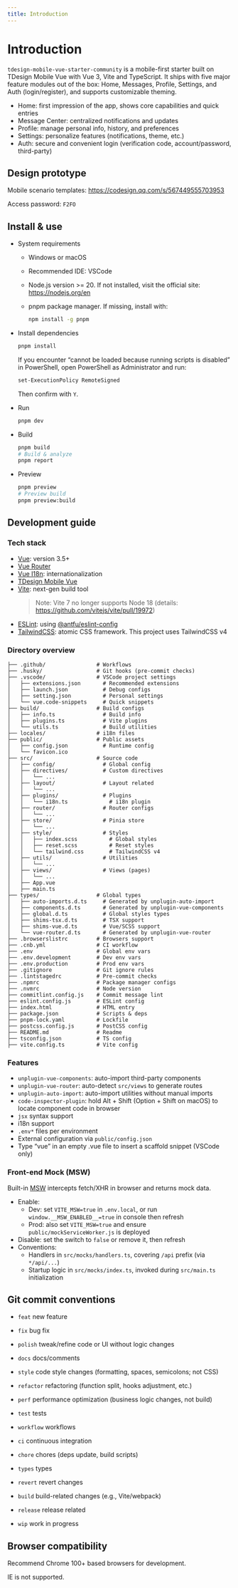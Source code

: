 ```yaml
---
title: Introduction
---
```


# Introduction

`tdesign-mobile-vue-starter-community` is a mobile-first starter built on TDesign Mobile Vue with Vue 3, Vite and TypeScript. It ships with five major feature modules out of the box: Home, Messages, Profile, Settings, and Auth (login/register), and supports customizable theming.

- Home: first impression of the app, shows core capabilities and quick entries
- Message Center: centralized notifications and updates
- Profile: manage personal info, history, and preferences
- Settings: personalize features (notifications, theme, etc.)
- Auth: secure and convenient login (verification code, account/password, third-party)

## Design prototype

Mobile scenario templates: https://codesign.qq.com/s/567449555703953

Access password: `F2FO`

## Install & use

- System requirements
  - Windows or macOS
  - Recommended IDE: VSCode
  - Node.js version >= 20. If not installed, visit the official site: https://nodejs.org/en
  - pnpm package manager. If missing, install with:

    ```bash
    npm install -g pnpm
    ```

- Install dependencies

  ```bash
  pnpm install
  ```

  If you encounter “cannot be loaded because running scripts is disabled” in PowerShell, open PowerShell as Administrator and run:

  ```bash
  set-ExecutionPolicy RemoteSigned
  ```

  Then confirm with `Y`.

- Run

  ```bash
  pnpm dev
  ```

- Build

  ```bash
  pnpm build
  # Build & analyze
  pnpm report
  ```

- Preview

  ```bash
  pnpm preview
  # Preview build
  pnpm preview:build
  ```

## Development guide

### Tech stack

- [Vue](https://vuejs.org/): version 3.5+
- [Vue Router](https://router.vuejs.org/)
- [Vue I18n](https://vue-i18n.intlify.dev/): internationalization
- [TDesign Mobile Vue](https://tdesign.tencent.com/mobile-vue/overview)
- [Vite](https://vite.dev/): next-gen build tool
  > Note: Vite 7 no longer supports Node 18 (details: https://github.com/vitejs/vite/pull/19972)
- [ESLint](https://eslint.org/): using [@antfu/eslint-config](https://github.com/antfu/eslint-config)
- [TailwindCSS](https://tailwindcss.com/): atomic CSS framework. This project uses TailwindCSS v4

### Directory overview

```
├── .github/                # Workflows
├── .husky/                 # Git hooks (pre-commit checks)
├── .vscode/                # VSCode project settings
│   ├── extensions.json       # Recommended extensions
│   ├── launch.json           # Debug configs
│   ├── setting.json          # Personal settings
│   └── vue.code-snippets     # Quick snippets
├── build/                  # Build configs
│   ├── info.ts               # Build info
│   ├── plugins.ts            # Vite plugins
│   └── utils.ts              # Build utilities
├── locales/                # i18n files
├── public/                 # Public assets
│   ├── config.json           # Runtime config
│   └── favicon.ico
├── src/                    # Source code
│   ├── config/               # Global config
│   ├── directives/           # Custom directives
│   │   └── ...
│   ├── layout/               # Layout related
│   │   └── ...
│   ├── plugins/              # Plugins
│   │   └── i18n.ts             # i18n plugin
│   ├── router/               # Router configs
│   │   └── ...
│   ├── store/                # Pinia store
│   │   └── ...
│   ├── style/                # Styles
│   │   ├── index.scss          # Global styles
│   │   ├── reset.scss          # Reset styles
│   │   └── tailwind.css        # TailwindCSS v4
│   ├── utils/                # Utilities
│   │   └── ...
│   ├── views/                # Views (pages)
│   │   └── ...
│   ├── App.vue
│   ├── main.ts
├── types/                  # Global types
│   ├── auto-imports.d.ts     # Generated by unplugin-auto-import
│   ├── components.d.ts       # Generated by unplugin-vue-components
│   ├── global.d.ts           # Global styles types
│   ├── shims-tsx.d.ts        # TSX support
│   ├── shims-vue.d.ts        # Vue/SCSS support
│   └── vue-router.d.ts       # Generated by unplugin-vue-router
├── .browserslistrc         # Browsers support
├── .cnb.yml                # CI workflow
├── .env                    # Global env vars
├── .env.development        # Dev env vars
├── .env.production         # Prod env vars
├── .gitignore              # Git ignore rules
├── .lintstagedrc           # Pre-commit checks
├── .npmrc                  # Package manager configs
├── .nvmrc                  # Node version
├── commitlint.config.js    # Commit message lint
├── eslint.config.js        # ESLint config
├── index.html              # HTML entry
├── package.json            # Scripts & deps
├── pnpm-lock.yaml          # Lockfile
├── postcss.config.js       # PostCSS config
├── README.md               # Readme
├── tsconfig.json           # TS config
├── vite.config.ts          # Vite config
```

### Features

- `unplugin-vue-components`: auto-import third-party components
- `unplugin-vue-router`: auto-detect `src/views` to generate routes
- `unplugin-auto-import`: auto-import utilities without manual imports
- `code-inspector-plugin`: hold Alt + Shift (Option + Shift on macOS) to locate component code in browser
- `jsx` syntax support
- i18n support
- `.env*` files per environment
- External configuration via `public/config.json`
- Type “vue” in an empty .vue file to insert a scaffold snippet (VSCode only)

### Front-end Mock (MSW)

Built-in [MSW](https://mswjs.io) intercepts fetch/XHR in browser and returns mock data.

- Enable:
  - Dev: set `VITE_MSW=true` in `.env.local`, or run `window.__MSW_ENABLED__=true` in console then refresh
  - Prod: also set `VITE_MSW=true` and ensure `public/mockServiceWorker.js` is deployed
- Disable: set the switch to `false` or remove it, then refresh
- Conventions:
  - Handlers in `src/mocks/handlers.ts`, covering `/api` prefix (via `*/api/...`)
  - Startup logic in `src/mocks/index.ts`, invoked during `src/main.ts` initialization

## Git commit conventions

- `feat` new feature
- `fix` bug fix
- `polish` tweak/refine code or UI without logic changes
- `docs` docs/comments
- `style` code style changes (formatting, spaces, semicolons; not CSS)
- `refactor` refactoring (function split, hooks adjustment, etc.)
- `perf` performance optimization (business logic changes, not build)
- `test` tests
- `workflow` workflows
- `ci` continuous integration
- `chore` chores (deps update, build scripts)
- `types` types
- `revert` revert changes

- `build` build-related changes (e.g., Vite/webpack)
- `release` release related
- `wip` work in progress

## Browser compatibility

Recommend Chrome 100+ based browsers for development.

IE is not supported.
